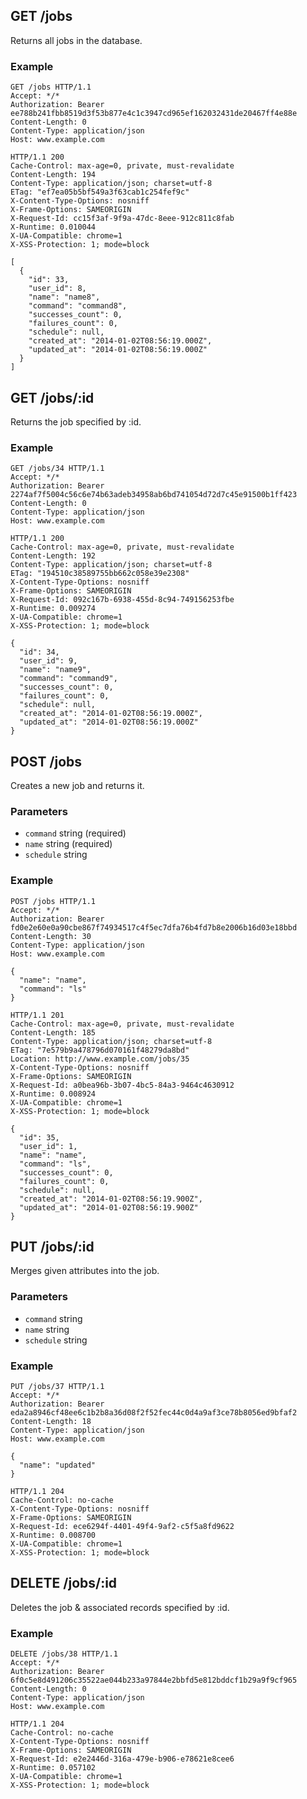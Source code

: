 ## GET /jobs
Returns all jobs in the database.

### Example
```
GET /jobs HTTP/1.1
Accept: */*
Authorization: Bearer ee788b241fbb8519d3f53b877e4c1c3947cd965ef162032431de20467ff4e88e
Content-Length: 0
Content-Type: application/json
Host: www.example.com
```

```
HTTP/1.1 200
Cache-Control: max-age=0, private, must-revalidate
Content-Length: 194
Content-Type: application/json; charset=utf-8
ETag: "ef7ea05b5bf549a3f63cab1c254fef9c"
X-Content-Type-Options: nosniff
X-Frame-Options: SAMEORIGIN
X-Request-Id: cc15f3af-9f9a-47dc-8eee-912c811c8fab
X-Runtime: 0.010044
X-UA-Compatible: chrome=1
X-XSS-Protection: 1; mode=block

[
  {
    "id": 33,
    "user_id": 8,
    "name": "name8",
    "command": "command8",
    "successes_count": 0,
    "failures_count": 0,
    "schedule": null,
    "created_at": "2014-01-02T08:56:19.000Z",
    "updated_at": "2014-01-02T08:56:19.000Z"
  }
]
```

## GET /jobs/:id
Returns the job specified by :id.

### Example
```
GET /jobs/34 HTTP/1.1
Accept: */*
Authorization: Bearer 2274af7f5004c56c6e74b63adeb34958ab6bd741054d72d7c45e91500b1ff423
Content-Length: 0
Content-Type: application/json
Host: www.example.com
```

```
HTTP/1.1 200
Cache-Control: max-age=0, private, must-revalidate
Content-Length: 192
Content-Type: application/json; charset=utf-8
ETag: "194510c38589755bb662c058e39e2308"
X-Content-Type-Options: nosniff
X-Frame-Options: SAMEORIGIN
X-Request-Id: 092c167b-6938-455d-8c94-749156253fbe
X-Runtime: 0.009274
X-UA-Compatible: chrome=1
X-XSS-Protection: 1; mode=block

{
  "id": 34,
  "user_id": 9,
  "name": "name9",
  "command": "command9",
  "successes_count": 0,
  "failures_count": 0,
  "schedule": null,
  "created_at": "2014-01-02T08:56:19.000Z",
  "updated_at": "2014-01-02T08:56:19.000Z"
}
```

## POST /jobs
Creates a new job and returns it.

### Parameters
* `command` string (required)
* `name` string (required)
* `schedule` string

### Example
```
POST /jobs HTTP/1.1
Accept: */*
Authorization: Bearer fd0e2e60e0a90cbe867f74934517c4f5ec7dfa76b4fd7b8e2006b16d03e18bbd
Content-Length: 30
Content-Type: application/json
Host: www.example.com

{
  "name": "name",
  "command": "ls"
}
```

```
HTTP/1.1 201
Cache-Control: max-age=0, private, must-revalidate
Content-Length: 185
Content-Type: application/json; charset=utf-8
ETag: "7e579b9a478796d070161f48279da8bd"
Location: http://www.example.com/jobs/35
X-Content-Type-Options: nosniff
X-Frame-Options: SAMEORIGIN
X-Request-Id: a0bea96b-3b07-4bc5-84a3-9464c4630912
X-Runtime: 0.008924
X-UA-Compatible: chrome=1
X-XSS-Protection: 1; mode=block

{
  "id": 35,
  "user_id": 1,
  "name": "name",
  "command": "ls",
  "successes_count": 0,
  "failures_count": 0,
  "schedule": null,
  "created_at": "2014-01-02T08:56:19.900Z",
  "updated_at": "2014-01-02T08:56:19.900Z"
}
```

## PUT /jobs/:id
Merges given attributes into the job.

### Parameters
* `command` string
* `name` string
* `schedule` string

### Example
```
PUT /jobs/37 HTTP/1.1
Accept: */*
Authorization: Bearer eda2a8946cf48ee6c1b2b8a36d08f2f52fec44c0d4a9af3ce78b8056ed9bfaf2
Content-Length: 18
Content-Type: application/json
Host: www.example.com

{
  "name": "updated"
}
```

```
HTTP/1.1 204
Cache-Control: no-cache
X-Content-Type-Options: nosniff
X-Frame-Options: SAMEORIGIN
X-Request-Id: ece6294f-4401-49f4-9af2-c5f5a8fd9622
X-Runtime: 0.008700
X-UA-Compatible: chrome=1
X-XSS-Protection: 1; mode=block
```

## DELETE /jobs/:id
Deletes the job & associated records specified by :id.

### Example
```
DELETE /jobs/38 HTTP/1.1
Accept: */*
Authorization: Bearer 6f0c5e8d491206c35522ae044b233a97844e2bbfd5e812bddcf1b29a9f9cf965
Content-Length: 0
Content-Type: application/json
Host: www.example.com
```

```
HTTP/1.1 204
Cache-Control: no-cache
X-Content-Type-Options: nosniff
X-Frame-Options: SAMEORIGIN
X-Request-Id: e2e2446d-316a-479e-b906-e78621e8cee6
X-Runtime: 0.057102
X-UA-Compatible: chrome=1
X-XSS-Protection: 1; mode=block
```
